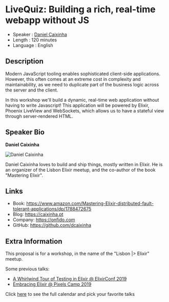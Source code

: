 LiveQuiz: Building a rich, real-time webapp without JS
=================================================

* Speaker   : [Daniel Caixinha](https://pixels.camp/dcaixinha)
* Length    : 120 minutes
* Language  : English

Description
-----------

Modern JavaScript tooling enables sophisticated client-side applications. However, this often comes at an extreme cost in complexity and maintainability, as we need to duplicate part of the business logic across the server and the client.

In this workshop we'll build a dynamic, real-time web application without having to write Javascript! This application will be powered by Elixir, Phoenix LiveView and WebSockets, which allows us to have a stateful view through server-rendered HTML.

Speaker Bio
-----------

**Daniel Caixinha**

![Daniel Caixinha](https://avatars2.githubusercontent.com/u/2683004?v=4)

Daniel Caixinha loves to build and ship things, mostly written in Elixir. He is an organizer of the Lisbon Elixir meetup, and the co-author of the book "Mastering Elixir".

Links
-----

* Book: https://www.amazon.com/Mastering-Elixir-distributed-fault-tolerant-applications/dp/1788472675
* Blog: https://caixinha.pt
* Company: https://onfido.com
* GitHub: https://github.com/dcaixinha

Extra Information
-----------------

This proposal is for a workshop, in the name of the "Lisbon |> Elixir" meetup.

Some previous talks:

* [A Whirlwind Tour of Testing in Elixir @ ElixirConf 2019](https://www.youtube.com/watch?v=uc5aoM_WDqk)
* [Embracing Elixir @ Pixels Camp 2019](https://www.youtube.com/watch?v=n_LqJJXro1g)

Click [here][1] to see the full calendar and pick your favorite talks

[1]: https://pixels.camp/schedule/
